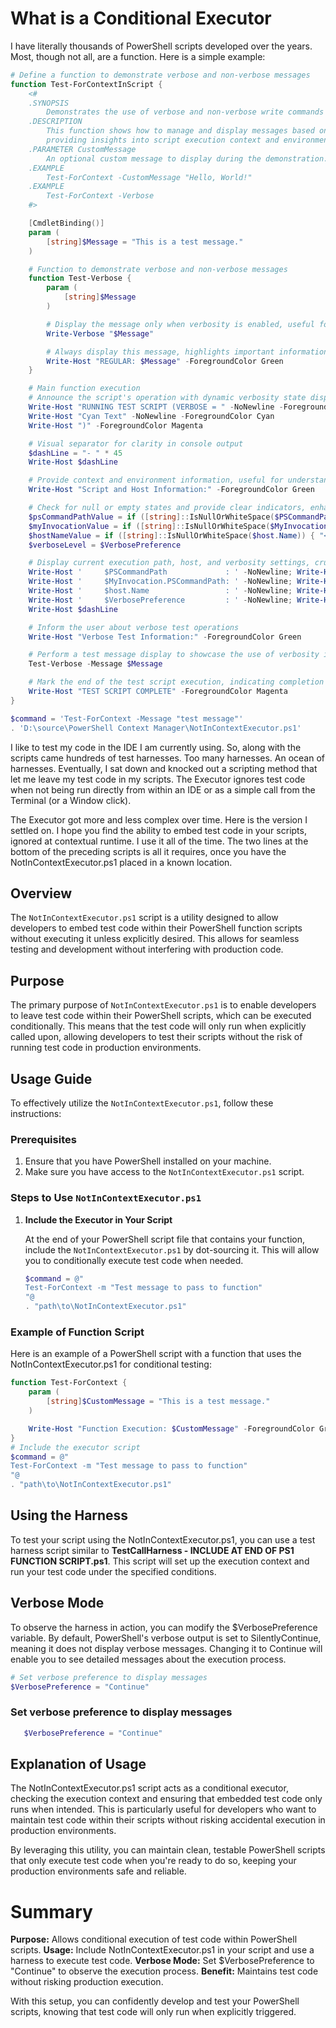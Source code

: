 # What is a Conditional Executor
I have literally thousands of PowerShell scripts developed over the years. Most, though not all, are a function.  Here is a simple example:

   ```powershell
   # Define a function to demonstrate verbose and non-verbose messages
   function Test-ForContextInScript {
       <#
       .SYNOPSIS
           Demonstrates the use of verbose and non-verbose write commands in PowerShell.
       .DESCRIPTION
           This function shows how to manage and display messages based on verbosity settings,
           providing insights into script execution context and environment details.
       .PARAMETER CustomMessage
           An optional custom message to display during the demonstration.
       .EXAMPLE
           Test-ForContext -CustomMessage "Hello, World!"
       .EXAMPLE
           Test-ForContext -Verbose
       #>
   
       [CmdletBinding()]
       param (
           [string]$Message = "This is a test message."
       )
   
       # Function to demonstrate verbose and non-verbose messages
       function Test-Verbose {
           param (
               [string]$Message
           )
   
           # Display the message only when verbosity is enabled, useful for debugging
           Write-Verbose "$Message"
   
           # Always display this message, highlights important information in the script
           Write-Host "REGULAR: $Message" -ForegroundColor Green
       }
   
       # Main function execution
       # Announce the script's operation with dynamic verbosity state display
       Write-Host "RUNNING TEST SCRIPT (VERBOSE = " -NoNewline -ForegroundColor Magenta
       Write-Host "Cyan Text" -NoNewline -ForegroundColor Cyan
       Write-Host ")" -ForegroundColor Magenta
   
       # Visual separator for clarity in console output
       $dashLine = "- " * 45
       Write-Host $dashLine
   
       # Provide context and environment information, useful for understanding script's execution environment
       Write-Host "Script and Host Information:" -ForegroundColor Green
   
       # Check for null or empty states and provide clear indicators, enhancing diagnostics
       $psCommandPathValue = if ([string]::IsNullOrWhiteSpace($PSCommandPath)) { "<null>" } else { $PSCommandPath }
       $myInvocationValue = if ([string]::IsNullOrWhiteSpace($MyInvocation.PSCommandPath)) { "<null>" } else { $MyInvocation.PSCommandPath }
       $hostNameValue = if ([string]::IsNullOrWhiteSpace($host.Name)) { "<null>" } else { $host.Name }
       $verboseLevel = $VerbosePreference
   
       # Display current execution path, host, and verbosity settings, crucial for understanding script's runtime context
       Write-Host '     $PSCommandPath             : ' -NoNewline; Write-Host "$psCommandPathValue" -ForegroundColor Green
       Write-Host '     $MyInvocation.PSCommandPath: ' -NoNewline; Write-Host "$myInvocationValue" -ForegroundColor Green
       Write-Host '     $host.Name                 : ' -NoNewline; Write-Host "$hostNameValue" -ForegroundColor Green
       Write-Host '     $VerbosePreference         : ' -NoNewline; Write-Host "$verboseLevel" -ForegroundColor Green
       Write-Host $dashLine
   
       # Inform the user about verbose test operations
       Write-Host "Verbose Test Information:" -ForegroundColor Green
   
       # Perform a test message display to showcase the use of verbosity in enhancing script debugging
       Test-Verbose -Message $Message
   
       # Mark the end of the test script execution, indicating completion of operations
       Write-Host "TEST SCRIPT COMPLETE" -ForegroundColor Magenta
   }
   
   $command = 'Test-ForContext -Message "test message"'
   . 'D:\source\PowerShell Context Manager\NotInContextExecutor.ps1'
   ```
I like to test my code in the IDE I am currently using.  So, along with the scripts came hundreds of test harnesses.  Too many harnesses.  An ocean of harnesses.  Eventually, I sat down and knocked out a scripting method that let me leave my test code in my scripts.  The Executor ignores test code when not being run directly from within an IDE or as a simple call from the Terminal (or a Window click).

The Executor got more and less complex over time.  Here is the version I settled on.  I hope you find the ability to embed test code in your scripts, ignored at contextual runtime.  I use it all of the time.  The two lines at the bottom of the preceding scripts is all it requires, once you have the NotInContextExecutor.ps1 placed in a known location.

## Overview

The `NotInContextExecutor.ps1` script is a utility designed to allow developers to embed test code within their PowerShell function scripts without executing it unless explicitly desired. This allows for seamless testing and development without interfering with production code.

## Purpose

The primary purpose of `NotInContextExecutor.ps1` is to enable developers to leave test code within their PowerShell scripts, which can be executed conditionally. This means that the test code will only run when explicitly called upon, allowing developers to test their scripts without the risk of running test code in production environments.

## Usage Guide

To effectively utilize the `NotInContextExecutor.ps1`, follow these instructions:

### Prerequisites

1. Ensure that you have PowerShell installed on your machine.
2. Make sure you have access to the `NotInContextExecutor.ps1` script.

### Steps to Use `NotInContextExecutor.ps1`

1. **Include the Executor in Your Script**

   At the end of your PowerShell script file that contains your function, include the `NotInContextExecutor.ps1` by dot-sourcing it. This will allow you to conditionally execute test code when needed.

   ```powershell
   $command = @"
   Test-ForContext -m "Test message to pass to function"
   "@
   . "path\to\NotInContextExecutor.ps1"
   ```

### Example of Function Script
Here is an example of a PowerShell script with a function that uses the NotInContextExecutor.ps1 for conditional testing:

   ```powershell
   function Test-ForContext {
       param (
           [string]$CustomMessage = "This is a test message."
       )
   
       Write-Host "Function Execution: $CustomMessage" -ForegroundColor Green
   }
   # Include the executor script
   $command = @"
   Test-ForContext -m "Test message to pass to function"
   "@
   . "path\to\NotInContextExecutor.ps1"
   ```

## Using the Harness

To test your script using the NotInContextExecutor.ps1, you can use a test harness script similar to **TestCallHarness - INCLUDE AT END OF PS1 FUNCTION SCRIPT.ps1**. This script will set up the execution context and run your test code under the specified conditions.

## Verbose Mode
To observe the harness in action, you can modify the $VerbosePreference variable. By default, PowerShell's verbose output is set to SilentlyContinue, meaning it does not display verbose messages. Changing it to Continue will enable you to see detailed messages about the execution process.

   ```powershell
   # Set verbose preference to display messages
   $VerbosePreference = "Continue"
   ```

### Set verbose preference to display messages

   ```powershell
      $VerbosePreference = "Continue"
   ```

## Explanation of Usage
The NotInContextExecutor.ps1 script acts as a conditional executor, checking the execution context and ensuring that embedded test code only runs when intended. This is particularly useful for developers who want to maintain test code within their scripts without risking accidental execution in production environments.

By leveraging this utility, you can maintain clean, testable PowerShell scripts that only execute test code when you're ready to do so, keeping your production environments safe and reliable.

# Summary
**Purpose:** Allows conditional execution of test code within PowerShell scripts.
**Usage:** Include NotInContextExecutor.ps1 in your script and use a harness to execute test code.
**Verbose Mode:** Set $VerbosePreference to "Continue" to observe the execution process.
**Benefit:** Maintains test code without risking production execution.

With this setup, you can confidently develop and test your PowerShell scripts, knowing that test code will only run when explicitly triggered.

